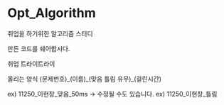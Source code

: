 # Opt_Algorithm
취업을 하기위한 알고리즘 스터디

만든 코드를 쉐어합시다.

취업 트라이트라이

올리는 양식 (문제번호)\_(이름)\_(맞음 틀림 유무)\_(걸린시간)

ex) 11250_이현창_맞음_50ms  -> 수정될 수도 있습니다.
ex) 11250_이현창_틀림
